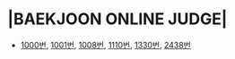 |BAEKJOON ONLINE JUDGE|
==================================

- [1000번](https://www.acmicpc.net/problem/1000), [1001번](https://www.acmicpc.net/problem/1001), [1008번](https://www.acmicpc.net/problem/1008), [1110번](https://www.acmicpc.net/problem/1110), [1330번](https://www.acmicpc.net/problem/1330), [2438번](https://www.acmicpc.net/problem/2438)
